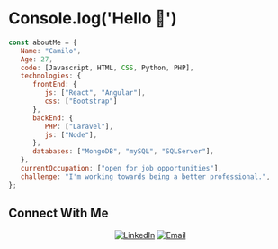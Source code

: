 # Console.log('Hello 👋')

```javascript
const aboutMe = {
   Name: "Camilo",
   Age: 27,
   code: [Javascript, HTML, CSS, Python, PHP],
   technologies: {
      frontEnd: {
         js: ["React", "Angular"],
         css: ["Bootstrap"]
      },
      backEnd: {
         PHP: ["Laravel"],
         js: ["Node"],
      },
      databases: ["MongoDB", "mySQL", "SQLServer"],
   },
   currentOccupation: ["open for job opportunities"],
   challenge: "I'm working towards being a better professional.",
};
```

## Connect With Me

<p align="center">
<a href="https://www.linkedin.com/in/camilo-pg/" target="_blank"><img alt="LinkedIn" src="https://img.shields.io/badge/LinkedIn-@camilopg-blue?style=flat&logo=linkedin"></a>
<a href="mailto:cpachecogiancaspero@gmail.com"><img alt="Email" src="https://img.shields.io/badge/Email-cpachecogiancaspero@gmail.com-blue?style=flat&logo=gmail"></a>
</p>
